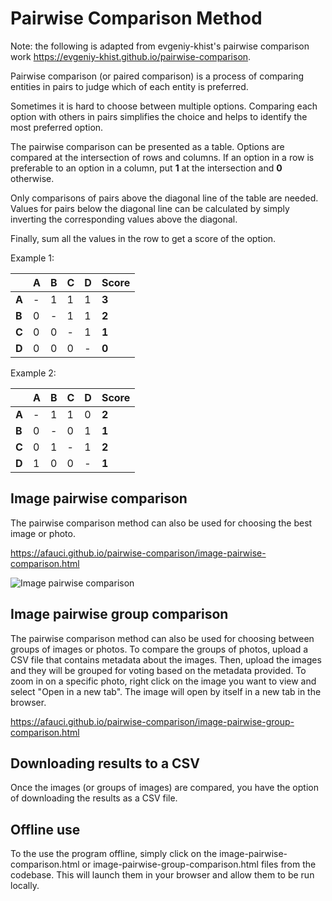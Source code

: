 # Pairwise Comparison Method

Note: the following is adapted from evgeniy-khist's pairwise comparison work https://evgeniy-khist.github.io/pairwise-comparison.

Pairwise comparison (or paired comparison) is a process of comparing entities in pairs to judge which of each entity is preferred.

Sometimes it is hard to choose between multiple options.
Comparing each option with others in pairs simplifies the choice and helps to identify the most preferred option.

The pairwise comparison can be presented as a table.
Options are compared at the intersection of rows and columns.
If an option in a row is preferable to an option in a column, put **1** at the intersection and **0** otherwise.

Only comparisons of pairs above the diagonal line of the table are needed.
Values for pairs below the diagonal line can be calculated by simply inverting the corresponding values above the diagonal.

Finally, sum all the values in the row to get a score of the option.

Example 1:

|   | **A** | **B** | **C** | **D** | **Score** |
|---|---|---|---|---|---|
| **A** | - | 1 | 1 | 1 | **3** |
| **B** | 0 | - | 1 | 1 | **2** |
| **C** | 0 | 0 | - | 1 | **1** |
| **D** | 0 | 0 | 0 | - | **0** |

Example 2:

|   | **A** | **B** | **C** | **D** | **Score** |
|---|---|---|---|---|---|
| **A** | - | 1 | 1 | 0 | **2** |
| **B** | 0 | - | 0 | 1 | **1** |
| **C** | 0 | 1 | - | 1 | **2** |
| **D** | 1 | 0 | 0 | - | **1** |

## Image pairwise comparison

The pairwise comparison method can also be used for choosing the best image or photo.

https://afauci.github.io/pairwise-comparison/image-pairwise-comparison.html

![Image pairwise comparison](image-pairwise-comparison.gif)

## Image pairwise group comparison

The pairwise comparison method can also be used for choosing between groups of images or photos.
To compare the groups of photos, upload a CSV file that contains metadata about the images. Then, upload the images and they will be grouped for voting based on the metadata provided.
To zoom in on a specific photo, right click on the image you want to view and select "Open in a new tab". The image will open by itself in a new tab in the browser.

https://afauci.github.io/pairwise-comparison/image-pairwise-group-comparison.html

## Downloading results to a CSV

Once the images (or groups of images) are compared, you have the option of downloading the results as a CSV file.

## Offline use

To the use the program offline, simply click on the image-pairwise-comparison.html or image-pairwise-group-comparison.html files from the codebase. This will launch them in your browser and allow them to be run locally.